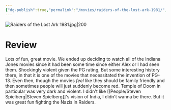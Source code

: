 ```yaml
---
{"dg-publish":true,"permalink":"/movies/raiders-of-the-lost-ark-1981/","created":"2024-01-25","updated":"2024-09-28"}
---
```



![Raiders of the Lost Ark 1981.jpg|200](/img/user/Attachments/Raiders%20of%20the%20Lost%20Ark%201981.jpg)

# Review

Lots of fun, great movie. We ended up deciding to watch all of the Indiana Jones movies since it had been some time since either Alex or I had seen them. Shockingly violent given the PG rating, But some interesting history there, in that it is one of the movies that necessitated the invention of PG-13. Even then, though the movies *feel* like they should be family friendly and then sometimes people will just suddenly become red. Temple of Doom in particular was very dark and violent. I didn't like [[People/Steven Spielberg\|Steven Spielberg]]'s vision of India, I didn't wanna be there. But it was great fun fighting the Nazis in Raiders.
